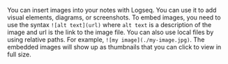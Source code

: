 You can insert images into your notes with Logseq. You can use it to add visual elements, diagrams, or screenshots. To embed images, you need to use the syntax `![alt text](url)` where `alt text` is a description of the image and url is the link to the image file. You can also use local files by using relative paths. For example, `![my image](./my-image.jpg)`. The embedded images will show up as thumbnails that you can click to view in full size.